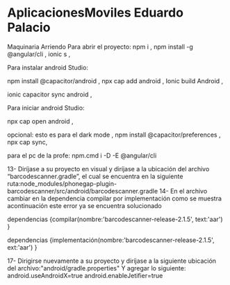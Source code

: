 # AplicacionesMoviles Eduardo Palacio
Maquinaria Arriendo
Para abrir el proyecto:
npm i ,
npm install -g @angular/cli ,
ionic s ,


Para instalar android Studio:

npm install @capacitor/android ,
npx cap add android ,
Ionic build Android ,

ionic capacitor sync android ,

Para iniciar android Studio:

npx cap open android ,


opcional:
esto es para el dark mode ,
npm install @capacitor/preferences ,
npx cap sync,


para el pc de la profe:
npm.cmd i -D -E @angular/cli


13- Diríjase a su proyecto en visual y diríjase a la ubicación del archivo “barcodescanner.gradle”, el cual se encuentra en la siguiente ruta:node_modules/phonegap-plugin-barcodescanner/src/android/barcodescanner.gradle 14- En el archivo cambiar en la dependencia compilar por implementación como se muestra acontinuación este error ya se encuentra solucionado

dependencias {compilar(nombre:'barcodescanner-release-2.1.5', text:'aar') }

dependencias {implementación(nombre:'barcodescanner-release-2.1.5', ext:'aar') }

17- Dirigirse nuevamente a su proyecto y diríjase a la siguiente ubicación del archivo:"android/gradle.properties" Y agregar lo siguiente: android.useAndroidX=true android.enableJetifier=true
